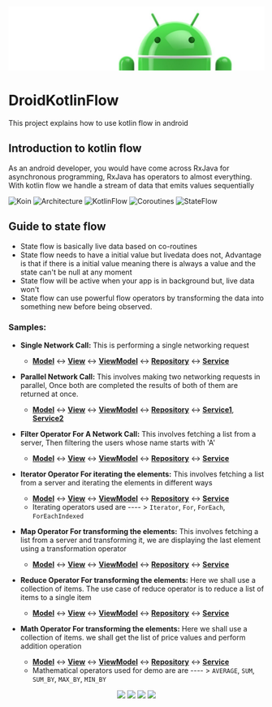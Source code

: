 ![TestDrivenDevelopmentInAndroid](documentation/images/Logo-new.png)

# DroidKotlinFlow
This project explains how to use kotlin flow in android 

## Introduction to kotlin flow 
As an android developer, you would have come across RxJava for asynchronous programming, RxJava has operators to almost everything. With kotlin flow we handle a stream of data that emits values sequentially 



![Koin](https://img.shields.io/badge/Koin-Dependency%20Injection-orange)
![Architecture](https://img.shields.io/badge/MVVM-Architecture-red)
![KotlinFlow](https://img.shields.io/badge/KotlinFlow-API-yellowgreen)
![Coroutines](https://img.shields.io/badge/Coroutines-API-green)
![StateFlow](https://img.shields.io/badge/StateFlow-API-green)


## Guide to state flow 
* State flow is basically live data based on co-routines
* State flow needs to have a initial value but livedata does not, Advantage is that if there is a initial value meaning there is always a value and the state can't be null at any moment
* State flow will be active when your app is in background but, live data won't
* State flow can use powerful flow operators by transforming the data into something new before being observed. 


### Samples:
* **Single Network Call:**  This is performing a single networking request
    * **[Model](app/src/main/java/com/demo/flow/models/ApiUser.kt)**
      <->
      **[View](app/src/main/java/com/demo/flow/presentation/view/fragments/SingleNetworkCallFragment.kt)**
      <->
      **[ViewModel](app/src/main/java/com/demo/flow/presentation/viewmodels/SingleNetworkCallViewModel.kt)**
      <->
      **[Repository](app/src/main/java/com/demo/flow/network/repository/UsersRepository.kt)**
      <->
      **[Service](app/src/main/java/com/demo/flow/network/services/UserListService.kt)**
      
* **Parallel Network Call:**  This involves making two networking requests in parallel, Once both are completed the results of both of them are returned at once.
    * **[Model](app/src/main/java/com/demo/flow/models/ApiUser.kt)**
      <->
      **[View](app/src/main/java/com/demo/flow/presentation/view/fragments/SingleNetworkCallFragment.kt)**
      <->
      **[ViewModel](app/src/main/java/com/demo/flow/presentation/viewmodels/ParallelNetworkCallViewModel.kt)**
      <->
      **[Repository](app/src/main/java/com/demo/flow/network/repository/UsersRepository.kt)**
      <->
      **[Service1](app/src/main/java/com/demo/flow/network/services/UserListService.kt)**,
      **[Service2](app/src/main/java/com/demo/flow/network/services/MoreUsersListService.kt)**
      
* **Filter Operator For A Network Call:**  This involves fetching a list from a server, Then filtering the users whose name starts with 'A'
    * **[Model](app/src/main/java/com/demo/flow/models/ApiUser.kt)**
      <->
      **[View](app/src/main/java/com/demo/flow/presentation/view/fragments/OperatorFilterFragment.kt)**
      <->
      **[ViewModel](app/src/main/java/com/demo/flow/presentation/viewmodels/OperatorFilterViewModel.kt)**
      <->
      **[Repository](app/src/main/java/com/demo/flow/network/repository/UsersRepository.kt)**
      <->
      **[Service](app/src/main/java/com/demo/flow/network/services/UserListService.kt)**

* **Iterator Operator For iterating the elements:**  This involves fetching a list from a server and iterating the elements in different ways 
    * **[Model](app/src/main/java/com/demo/flow/models/ApiUser.kt)**
      <->
      **[View](app/src/main/java/com/demo/flow/presentation/view/fragments/OperatorIteratorsFragment.kt)**
      <->
      **[ViewModel](app/src/main/java/com/demo/flow/presentation/viewmodels/OperatorIteratorsViewModel.kt)**
      <->
      **[Repository](app/src/main/java/com/demo/flow/network/repository/UsersRepository.kt)**
      <->
      **[Service](app/src/main/java/com/demo/flow/network/services/UserListService.kt)**
    * Iterating operators used are ---- > ```Iterator```, ```For```, ```ForEach```, ```ForEachIndexed```

* **Map Operator For transforming the elements:**  This involves fetching a list from a server and transforming it, we are displaying the last element using a transformation operator
    * **[Model](app/src/main/java/com/demo/flow/models/ApiUser.kt)**
      <->
      **[View](app/src/main/java/com/demo/flow/presentation/view/fragments/OperatorMapFragment.kt)**
      <->
      **[ViewModel](app/src/main/java/com/demo/flow/presentation/viewmodels/OperatorMapViewModel.kt)**
      <->
      **[Repository](app/src/main/java/com/demo/flow/network/repository/UsersRepository.kt)**
      <->
      **[Service](app/src/main/java/com/demo/flow/network/services/UserListService.kt)**

* **Reduce Operator For transforming the elements:** Here we shall use a collection of items. The use case of reduce operator is to reduce a list of items to a single item
    * **[Model](app/src/main/java/com/demo/flow/utils/Library.kt)**
      <->
      **[View](app/src/main/java/com/demo/flow/presentation/view/fragments/OperatorReduceFragment.kt)**
      <->
      **[ViewModel](app/src/main/java/com/demo/flow/presentation/viewmodels/OperatorReduceViewModel.kt)**
      <->
      **[Repository](app/src/main/java/com/demo/flow/network/repository/LibraryRepository.kt)**
      <->
      **[Service](app/src/main/java/com/demo/flow/network/services/LibraryService.kt)**

* **Math Operator For transforming the elements:** Here we shall use a collection of items. we shall get the list of price values and perform addition operation 
    * **[Model](app/src/main/java/com/demo/flow/utils/Library.kt)**
      <->
      **[View](app/src/main/java/com/demo/flow/presentation/view/fragments/OperatorMathematicalFragment.kt)**
      <->
      **[ViewModel](app/src/main/java/com/demo/flow/presentation/viewmodels/OperatorMathematicalViewModel.kt)**
      <->
      **[Repository](app/src/main/java/com/demo/flow/network/repository/LibraryRepository.kt)**
      <->
      **[Service](app/src/main/java/com/demo/flow/network/services/LibraryService.kt)**
    * Mathematical operators used for demo are are ---- > ```AVERAGE```, ```SUM```, ```SUM_BY```, ```MAX_BY```, ```MIN_BY```

<p align="center">
<a><img src="https://forthebadge.com/images/badges/built-for-android.svg"></a>
<a><img src="https://forthebadge.com/images/badges/built-with-love.svg"></a>  
<a><img src="https://forthebadge.com/images/badges/powered-by-coffee.svg"></a>  
<a><img src="https://forthebadge.com/images/badges/open-source.svg"></a>  
</p>

    
